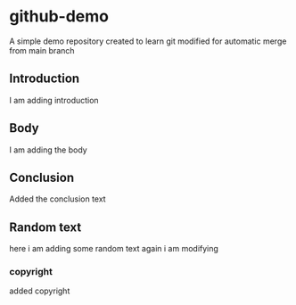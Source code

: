 # github-demo
A simple demo repository created to learn git
modified for automatic merge from main branch

## Introduction

I am adding introduction

## Body

I am adding the body

## Conclusion

Added the conclusion text

## Random text

here i am adding some random text
again i am modifying 

### copyright

added copyright
